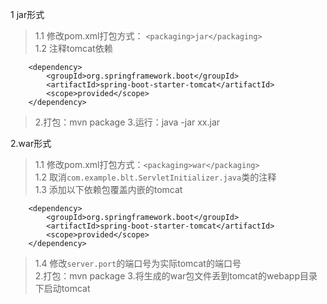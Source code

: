 1 jar形式
>1.1 修改pom.xml打包方式：  ```<packaging>jar</packaging>```  
>1.2 注释tomcat依赖  

        <dependency>
            <groupId>org.springframework.boot</groupId>
            <artifactId>spring-boot-starter-tomcat</artifactId>
            <scope>provided</scope>
        </dependency>
>2.打包：mvn package
>3.运行：java -jar xx.jar

2.war形式
>1.1 修改pom.xml打包方式：```<packaging>war</packaging>```  
>1.2 取消```com.example.blt.ServletInitializer.java```类的注释  
>1.3 添加以下依赖包覆盖内嵌的tomcat

        <dependency>
            <groupId>org.springframework.boot</groupId>
            <artifactId>spring-boot-starter-tomcat</artifactId>
            <scope>provided</scope>
        </dependency>
>1.4 修改```server.port```的端口号为实际tomcat的端口号  
>2.打包：mvn package
>3.将生成的war包文件丢到tomcat的webapp目录下启动tomcat  

